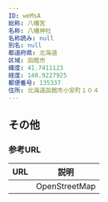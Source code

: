 ```yaml
---
ID: weMsA
総称: 八幡宮
名称: 八幡神社
名称読み: null
別名: null
都道府県: 北海道
区域: 函館市
緯度: 41.7411123
経度: 140.9227925
郵便番号: 135337
住所: 北海道函館市小安町１０４
---
```


## その他

### 参考URL

| URL | 説明          |
| --- | ------------- |
|     | OpenStreetMap |
